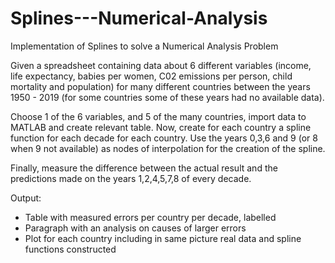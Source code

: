 # Splines---Numerical-Analysis
Implementation of Splines to solve a Numerical Analysis Problem

Given a spreadsheet containing data about 6 different variables (income, life expectancy, babies per women, C02 emissions per person, child mortality and population) for many different countries between the years 1950 - 2019 (for some countries some of these years had no available data). 

Choose 1 of the 6 variables, and 5 of the many countries, import data to MATLAB and create relevant table.
Now, create for each country a spline function for each decade for each country.
Use the years 0,3,6 and 9 (or 8 when 9 not available) as nodes of interpolation for the creation of the spline.

Finally, measure the difference between the actual result and the predictions made on the years 1,2,4,5,7,8 of every decade.

Output:
  - Table with measured errors per country per decade, labelled
  - Paragraph with an analysis on causes of larger errors
  - Plot for each country including in same picture real data and spline functions constructed

